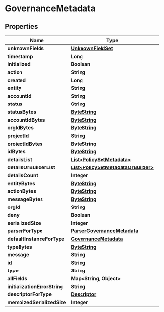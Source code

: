 # GovernanceMetadata

## Properties
Name | Type | Description | Notes
------------ | ------------- | ------------- | -------------
**unknownFields** | [**UnknownFieldSet**](UnknownFieldSet.md) |  |  [optional]
**timestamp** | **Long** |  |  [optional]
**initialized** | **Boolean** |  |  [optional]
**action** | **String** |  |  [optional]
**created** | **Long** |  |  [optional]
**entity** | **String** |  |  [optional]
**accountId** | **String** |  |  [optional]
**status** | **String** |  |  [optional]
**statusBytes** | [**ByteString**](ByteString.md) |  |  [optional]
**accountIdBytes** | [**ByteString**](ByteString.md) |  |  [optional]
**orgIdBytes** | [**ByteString**](ByteString.md) |  |  [optional]
**projectId** | **String** |  |  [optional]
**projectIdBytes** | [**ByteString**](ByteString.md) |  |  [optional]
**idBytes** | [**ByteString**](ByteString.md) |  |  [optional]
**detailsList** | [**List&lt;PolicySetMetadata&gt;**](PolicySetMetadata.md) |  |  [optional]
**detailsOrBuilderList** | [**List&lt;PolicySetMetadataOrBuilder&gt;**](PolicySetMetadataOrBuilder.md) |  |  [optional]
**detailsCount** | **Integer** |  |  [optional]
**entityBytes** | [**ByteString**](ByteString.md) |  |  [optional]
**actionBytes** | [**ByteString**](ByteString.md) |  |  [optional]
**messageBytes** | [**ByteString**](ByteString.md) |  |  [optional]
**orgId** | **String** |  |  [optional]
**deny** | **Boolean** |  |  [optional]
**serializedSize** | **Integer** |  |  [optional]
**parserForType** | [**ParserGovernanceMetadata**](ParserGovernanceMetadata.md) |  |  [optional]
**defaultInstanceForType** | [**GovernanceMetadata**](GovernanceMetadata.md) |  |  [optional]
**typeBytes** | [**ByteString**](ByteString.md) |  |  [optional]
**message** | **String** |  |  [optional]
**id** | **String** |  |  [optional]
**type** | **String** |  |  [optional]
**allFields** | **Map&lt;String, Object&gt;** |  |  [optional]
**initializationErrorString** | **String** |  |  [optional]
**descriptorForType** | [**Descriptor**](Descriptor.md) |  |  [optional]
**memoizedSerializedSize** | **Integer** |  |  [optional]
